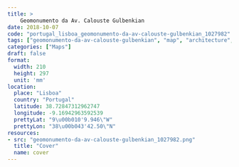 ```yaml
---
title: > 
    Geomonumento da Av. Calouste Gulbenkian
date: 2018-10-07
code: "portugal_lisboa_geomonumento-da-av-calouste-gulbenkian_1027982"
tags: ["geomonumento-da-av-calouste-gulbenkian", "map", "architecture", "buildings", "Lisboa", "Portugal"]
categories: ["Maps"]
draft: false
format:
  width: 210
  height: 297
  unit: 'mm'
location:
  place: "Lisboa"
  country: "Portugal"
  latitude: 38.72847312962747
  longitude: -9.16942963592539
  prettyLat: "9\u00b010'9.946\"W"
  prettyLon: "38\u00b043'42.50\"N"
resources:
- src: "geomonumento-da-av-calouste-gulbenkian_1027982.png"
  title: "Cover"
  name: cover
---
```

